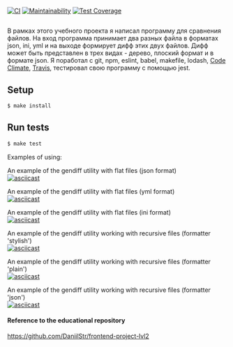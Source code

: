[![CI](https://github.com/DanielShtrasser/brain_games/actions/workflows/main.yml/badge.svg)](https://github.com/DanielShtrasser/brain_games/actions/workflows/main.yml)
[![Maintainability](https://api.codeclimate.com/v1/badges/1fa488478d98d75fa719/maintainability)](https://codeclimate.com/github/DanielShtrasser/File_comparer/maintainability)
[![Test Coverage](https://api.codeclimate.com/v1/badges/1fa488478d98d75fa719/test_coverage)](https://codeclimate.com/github/DanielShtrasser/File_comparer/test_coverage)

##
В рамках этого учебного проекта я написал программу для сравнения файлов. На вход программа принимает два разных файла в форматах json, ini, yml и на выходе формирует дифф этих двух файлов. Дифф может быть представлен в трех видах - дерево, плоский формат и в формате json. Я поработал с git, npm, eslint, babel, makefile, lodash, [Code Climate](https://codeclimate.com/), [Travis](https://travis-ci.org/), тестировал свою программу с помощью jest.

## Setup

```sh
$ make install
```

## Run tests

```sh
$ make test
```
Examples of using:

An example of the gendiff utility with flat files (json format)<br>
[![asciicast](https://asciinema.org/a/KUlTJWyVVhvLVug0d8jSgZm8F.svg)](https://asciinema.org/a/KUlTJWyVVhvLVug0d8jSgZm8F)

An example of the gendiff utility with flat files (yml format)<br>
[![asciicast](https://asciinema.org/a/gGSlUN50vwwnsEC20FdT0ccK1.svg)](https://asciinema.org/a/gGSlUN50vwwnsEC20FdT0ccK1)

An example of the gendiff utility with flat files (ini format)<br>
[![asciicast](https://asciinema.org/a/78h39QaGw6ISchhiXcoSJM3Ku.svg)](https://asciinema.org/a/78h39QaGw6ISchhiXcoSJM3Ku)

An example of the gendiff utility working with recursive files (formatter 'stylish')<br>
[![asciicast](https://asciinema.org/a/AeyIhi5myDWaFmfjFM6FleTBm.svg)](https://asciinema.org/a/AeyIhi5myDWaFmfjFM6FleTBm)

An example of the gendiff utility working with recursive files (formatter 'plain')<br>
[![asciicast](https://asciinema.org/a/QSBRL5RpLxsUmhtF6LStn6W0f.svg)](https://asciinema.org/a/QSBRL5RpLxsUmhtF6LStn6W0f)

An example of the gendiff utility working with recursive files (formatter 'json')<br>
[![asciicast](https://asciinema.org/a/1vMFJfXy5xvVfzIGqHXKeQ5wc.svg)](https://asciinema.org/a/1vMFJfXy5xvVfzIGqHXKeQ5wc)


#### Reference to the educational repository
https://github.com/DaniilStr/frontend-project-lvl2
